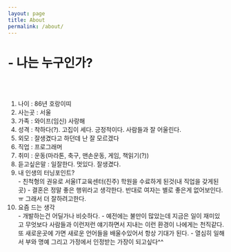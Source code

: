 ```yaml
---
layout: page
title: About
permalink: /about/
--- 
```


<amp-img width="600" height="300" layout="responsive" src="http://lorempixel.com/600/300/sports"></amp-img>

 <h1>- 나는 누구인가?</h1>
 <br><br>
 <ol>
  <li>나이 : 86년 호랑이띠</li>
  <li>사는곳 : 서울    </li>
  <li>가족 : 와이프(임신) 사랑해    </li>
  <li>성격 : 착하다(?). 고집이 세다. 긍정적이다. 사람들과 잘 어울린다.     </li>
  <li>외모 : 잘생겼다고 하던데 난 잘 모르겠다    </li>
  <li>직업 : 프로그래머    </li>
  <li>취미 : 운동(마라톤, 축구, 맨손운동, 게임, 책읽기(?))    </li>
  <li>듣고싶은말 : 일잘한다. 멋있다. 잘생겼다.     </li>
  <li>내 인생의 터닝포인트? </li>
     - 친척형의 권유로 서울IT교육센터(진주) 학원을 수료하게 된것(내 직업을 갖게된곳)
     - 결혼은 정말 좋은 행위라고 생각한다. 반대로 여자는 별로 좋은게 없어보인다. ㅠ 그래서 더 잘하려고한다.
   <li>요즘 드는 생각  </li>
     - 개발하는건 어딜가나 비슷하다.
     - 예전에는 불만이 많았는데 지금은 일이 재미있고 무엇보다 사람들과 이런저런 얘기하면서 지내는 이런 환경이 나에게는 천직같다.
      또 새로운곳에 가면 새로운 언어들을 배울수있어서 항상 기대가 된다. 
     - 열심히 일해서 부와 명예 그리고 가정에서 인정받는 가장이 되고싶다^^
</ol>
